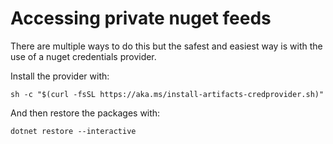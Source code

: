 # Accessing private nuget feeds
There are multiple ways to do this but the safest and easiest way is with the use of a nuget credentials provider.

Install the provider with:

```
sh -c "$(curl -fsSL https://aka.ms/install-artifacts-credprovider.sh)"
```
And then restore the packages with:
```
dotnet restore --interactive
```